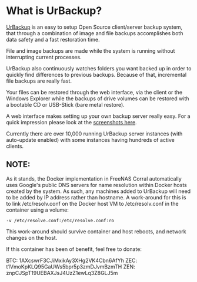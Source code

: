 # What is UrBackup?

[UrBackup](https://www.urbackup.org/) is an easy to setup Open Source client/server backup system, that through a combination of image and file backups accomplishes both data safety and a fast restoration time.

File and image backups are made while the system is running without interrupting current processes.

UrBackup also continuously watches folders you want backed up in order to quickly find differences to previous backups. Because of that, incremental file backups are really fast.

Your files can be restored through the web interface, via the client or the Windows Explorer while the backups of drive volumes can be restored with a bootable CD or USB-Stick (bare metal restore).

A web interface makes setting up your own backup server really easy. For a quick impression please look at the [screenshots here](https://www.urbackup.org/impressions.html).

Currently there are over 10,000 running UrBackup server instances (with auto-update enabled) with some instances having hundreds of active clients.

## NOTE:
As it stands, the Docker implementation in FreeNAS Corral automatically uses Google's public DNS servers for name resolution within Docker hosts created by the system.  As such, any machines added to UrBackup will need to be added by IP address rather than hostname.  A work-around for this is to link /etc/resolv.conf on the Docker host VM to /etc/resolv.conf in the container using a volume:

~~~~ 
-v /etc/resolve.conf:/etc/resolve.conf:ro
~~~~

This work-around should survive container and host reboots, and network changes on the host.

If this container has been of benefit, feel free to donate:

BTC:  1AXcswrF3CJiMxikAy3XHg2VK4Cbn6AfYh
ZEC:  t1VmoKpKLQ95GaUWs5bpr5p3zmDJvmBzmTH
ZEN:  znpCJSpT19UEBAXJsJ4UzZ1ewLq3Z8GLJ5m

